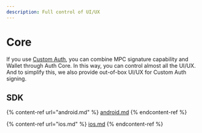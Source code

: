 ```yaml
---
description: Full control of UI/UX
---
```


# Core

If you use [Custom Auth](../custom.md), you can combine MPC signature capability and Wallet through Auth Core. In this way, you can control almost all the UI/UX. And to simplify this, we also provide out-of-box UI/UX for Custom Auth signing.

## SDK

{% content-ref url="android.md" %}
[android.md](android.md)
{% endcontent-ref %}

{% content-ref url="ios.md" %}
[ios.md](ios.md)
{% endcontent-ref %}
